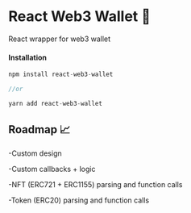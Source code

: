 # React Web3 Wallet 👛

React wrapper for web3 wallet

#### Installation

```js
npm install react-web3-wallet

//or

yarn add react-web3-wallet
```

<!-- #### Usage

```js

```  -->

## Roadmap 📈

-Custom design

-Custom callbacks + logic

-NFT (ERC721 + ERC1155) parsing and function calls

-Token (ERC20) parsing and function calls

